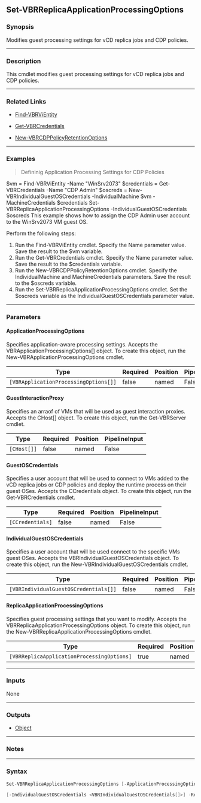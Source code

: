 Set-VBRReplicaApplicationProcessingOptions
------------------------------------------

### Synopsis
Modifies guest processing settings for vCD replica jobs and CDP policies.

---

### Description

This cmdlet modifies guest processing settings for vCD replica jobs and CDP policies.

---

### Related Links
* [Find-VBRViEntity](Find-VBRViEntity)

* [Get-VBRCredentials](Get-VBRCredentials)

* [New-VBRCDPPolicyRetentionOptions](New-VBRCDPPolicyRetentionOptions)

---

### Examples
> Defininig Application Processing Settings for CDP Policies

$vm = Find-VBRViEntity -Name "WinSrv2073"
$credentials = Get-VBRCredentials -Name "CDP Admin"
$oscreds = New-VBRIndividualGuestOSCredentials -IndividualMachine $vm -MachineCredentials $credentials
Set-VBRReplicaApplicationProcessingOptions -IndividualGuestOSCredentials $oscreds
This example shows how to assign the CDP Admin user account to the WinSrv2073 VM guest OS.

Perform the following steps:
1. Run the Find-VBRViEntity cmdlet. Specify the Name parameter value. Save the result to the $vm variable.
2. Run the Get-VBRCredentials cmdlet. Specify the Name parameter value. Save the result to the $credentials variable.
3. Run the New-VBRCDPPolicyRetentionOptions cmdlet. Specify the IndividualMachine and MachineCredentials  parameters. Save the result to the $oscreds variable.
4. Run the Set-VBRReplicaApplicationProcessingOptions cmdlet. Set the $oscreds variable as the IndividualGuestOSCredentials parameter value.

---

### Parameters
#### **ApplicationProcessingOptions**
Specifies application-aware processing settings.
Accepts the VBRApplicationProcessingOptions[] object. To create this object, run the New-VBRApplicationProcessingOptions cmdlet.

|Type                                 |Required|Position|PipelineInput|
|-------------------------------------|--------|--------|-------------|
|`[VBRApplicationProcessingOptions[]]`|false   |named   |False        |

#### **GuestInteractionProxy**
Specifies an arraof of VMs that will be used as guest interaction proxies.
Accepts the CHost[] object. To create this object, run the Get-VBRServer cmdlet.

|Type       |Required|Position|PipelineInput|
|-----------|--------|--------|-------------|
|`[CHost[]]`|false   |named   |False        |

#### **GuestOSCredentials**
Specifies a user account that will be used to connect to VMs added to the vCD replica jobs or CDP policies and deploy the runtime process on their guest OSes.
Accepts the CCredentials object. To create this object, run the Get-VBRCredentials cmdlet.

|Type            |Required|Position|PipelineInput|
|----------------|--------|--------|-------------|
|`[CCredentials]`|false   |named   |False        |

#### **IndividualGuestOSCredentials**
Specifies a user account that will be used connect to the specific VMs guest OSes.
Accepts the VBRIndividualGuestOSCredentials object. To create this object, run the New-VBRIndividualGuestOSCredentials cmdlet.

|Type                                 |Required|Position|PipelineInput|
|-------------------------------------|--------|--------|-------------|
|`[VBRIndividualGuestOSCredentials[]]`|false   |named   |False        |

#### **ReplicaApplicationProcessingOptions**
Specifies guest processing settings that you want to modify.
Accepts the VBRReplicaApplicationProcessingOptions object. To create this object, run the New-VBRReplicaApplicationProcessingOptions cmdlet.

|Type                                      |Required|Position|PipelineInput|
|------------------------------------------|--------|--------|-------------|
|`[VBRReplicaApplicationProcessingOptions]`|true    |named   |False        |

---

### Inputs
None

---

### Outputs
* [Object](https://learn.microsoft.com/en-us/dotnet/api/System.Object)

---

### Notes

---

### Syntax
```PowerShell
Set-VBRReplicaApplicationProcessingOptions [-ApplicationProcessingOptions <VBRApplicationProcessingOptions[]>] [-GuestInteractionProxy <CHost[]>] [-GuestOSCredentials <CCredentials>] 
```
```PowerShell
[-IndividualGuestOSCredentials <VBRIndividualGuestOSCredentials[]>] -ReplicaApplicationProcessingOptions <VBRReplicaApplicationProcessingOptions> [<CommonParameters>]
```
